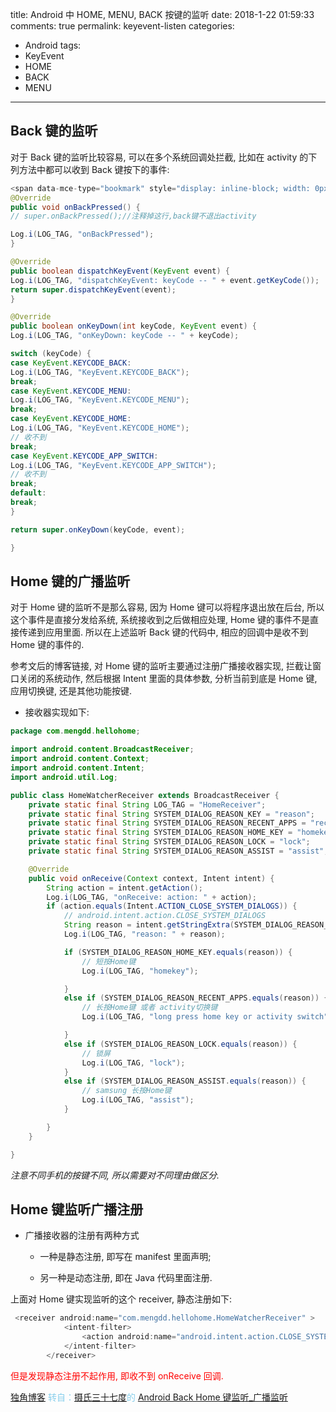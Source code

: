 title: Android 中 HOME, MENU, BACK 按键的监听
date: 2018-1-22 01:59:33
comments: true
permalink: keyevent-listen
categories: 
 - Android
tags: 
 - KeyEvent
 - HOME
 - BACK
 - MENU
 
---

## Back 键的监听

对于 Back 键的监听比较容易, 可以在多个系统回调处拦截, 比如在 activity 的下列方法中都可以收到 Back 键按下的事件:  

``` java
<span data-mce-type="bookmark" style="display: inline-block; width: 0px; overflow: hidden; line-height: 0;" class="mce_SELRES_start"></span><span data-mce-type="bookmark" style="display: inline-block; width: 0px; overflow: hidden; line-height: 0;" class="mce_SELRES_start"></span>]
@Override
public void onBackPressed() {
// super.onBackPressed();//注释掉这行,back键不退出activity

Log.i(LOG_TAG, "onBackPressed");
}

@Override
public boolean dispatchKeyEvent(KeyEvent event) {
Log.i(LOG_TAG, "dispatchKeyEvent: keyCode -- " + event.getKeyCode());
return super.dispatchKeyEvent(event);
}

@Override
public boolean onKeyDown(int keyCode, KeyEvent event) {
Log.i(LOG_TAG, "onKeyDown: keyCode -- " + keyCode);

switch (keyCode) {
case KeyEvent.KEYCODE_BACK:
Log.i(LOG_TAG, "KeyEvent.KEYCODE_BACK");
break;
case KeyEvent.KEYCODE_MENU:
Log.i(LOG_TAG, "KeyEvent.KEYCODE_MENU");
break;
case KeyEvent.KEYCODE_HOME:
Log.i(LOG_TAG, "KeyEvent.KEYCODE_HOME");
// 收不到
break;
case KeyEvent.KEYCODE_APP_SWITCH:
Log.i(LOG_TAG, "KeyEvent.KEYCODE_APP_SWITCH");
// 收不到
break;
default:
break;
}

return super.onKeyDown(keyCode, event);

}
```

## Home 键的广播监听

对于 Home 键的监听不是那么容易, 因为 Home 键可以将程序退出放在后台, 所以这个事件是直接分发给系统, 系统接收到之后做相应处理, Home 键的事件不是直接传递到应用里面. 所以在上述监听 Back 键的代码中, 相应的回调中是收不到 Home 键的事件的.  

参考文后的博客链接, 对 Home 键的监听主要通过注册广播接收器实现, 拦截让窗口关闭的系统动作, 然后根据 Intent 里面的具体参数, 分析当前到底是 Home 键, 应用切换键, 还是其他功能按键.

- 接收器实现如下:

``` java
package com.mengdd.hellohome;

import android.content.BroadcastReceiver;
import android.content.Context;
import android.content.Intent;
import android.util.Log;

public class HomeWatcherReceiver extends BroadcastReceiver {
    private static final String LOG_TAG = "HomeReceiver";
    private static final String SYSTEM_DIALOG_REASON_KEY = "reason";
    private static final String SYSTEM_DIALOG_REASON_RECENT_APPS = "recentapps";
    private static final String SYSTEM_DIALOG_REASON_HOME_KEY = "homekey";
    private static final String SYSTEM_DIALOG_REASON_LOCK = "lock";
    private static final String SYSTEM_DIALOG_REASON_ASSIST = "assist";

    @Override
    public void onReceive(Context context, Intent intent) {
        String action = intent.getAction();
        Log.i(LOG_TAG, "onReceive: action: " + action);
        if (action.equals(Intent.ACTION_CLOSE_SYSTEM_DIALOGS)) {
            // android.intent.action.CLOSE_SYSTEM_DIALOGS
            String reason = intent.getStringExtra(SYSTEM_DIALOG_REASON_KEY);
            Log.i(LOG_TAG, "reason: " + reason);

            if (SYSTEM_DIALOG_REASON_HOME_KEY.equals(reason)) {
                // 短按Home键
                Log.i(LOG_TAG, "homekey");

            }
            else if (SYSTEM_DIALOG_REASON_RECENT_APPS.equals(reason)) {
                // 长按Home键 或者 activity切换键
                Log.i(LOG_TAG, "long press home key or activity switch");

            }
            else if (SYSTEM_DIALOG_REASON_LOCK.equals(reason)) {
                // 锁屏
                Log.i(LOG_TAG, "lock");
            }
            else if (SYSTEM_DIALOG_REASON_ASSIST.equals(reason)) {
                // samsung 长按Home键
                Log.i(LOG_TAG, "assist");
            }

        }
    }

}
```

_注意不同手机的按键不同, 所以需要对不同理由做区分._

## Home 键监听广播注册

- 广播接收器的注册有两种方式

  - 一种是静态注册, 即写在 manifest 里面声明;  
  
  - 另一种是动态注册, 即在 Java 代码里面注册.
  
上面对 Home 键实现监听的这个 receiver, 静态注册如下:

``` 	java
 <receiver android:name="com.mengdd.hellohome.HomeWatcherReceiver" >
            <intent-filter>
                <action android:name="android.intent.action.CLOSE_SYSTEM_DIALOGS" />
            </intent-filter>
        </receiver>
```
<span style="color: red;">但是发现静态注册不起作用, 即收不到 onReceive 回调.</span>

<a href="http://blog.kekemao.top">独角博客</a><font color="skyblue"> 转自：<a href="http://blog.csdn.net/cc20032706" rel="noopener" target="_blank">摄氏三十七度</a>的 <a href="http://blog.csdn.net/cc20032706/article/details/49472425" rel="noopener" target="_blank">Android Back Home 键监听_广播监听</a></font>
